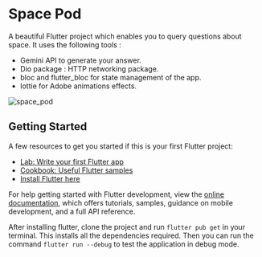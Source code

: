 # Space Pod

A beautiful Flutter project which enables you to query questions about space. It uses the following tools : 
- Gemini API to generate your answer.
- Dio package : HTTP networking package.
- bloc and flutter_bloc for state management of the app.
- lottie for Adobe animations effects.

![space_pod](https://github.com/user-attachments/assets/9b2e9575-9fa5-45a2-aee0-b6207529c08b)

## Getting Started

A few resources to get you started if this is your first Flutter project:

- [Lab: Write your first Flutter app](https://docs.flutter.dev/get-started/codelab)
- [Cookbook: Useful Flutter samples](https://docs.flutter.dev/cookbook)
- [Install Flutter here]((https://docs.flutter.dev/get-started/install))

For help getting started with Flutter development, view the
[online documentation](https://docs.flutter.dev/), which offers tutorials,
samples, guidance on mobile development, and a full API reference.

After installing flutter, clone the project and run ```flutter pub get``` in your terminal. This installs all the dependencies required.
Then you can run the command ```flutter run --debug``` to test the application in debug mode.
